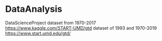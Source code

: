 # DataAnalysis
DataScienceProject
dataset from 1970-2017
https://www.kaggle.com/START-UMD/gtd
dataset of 1993 and 1970-2019
https://www.start.umd.edu/gtd/
